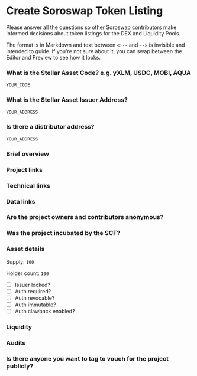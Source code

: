 
# Create Soroswap Token Listing

Please answer all the questions so other Soroswap contributors make informed decisions about token listings for the DEX and Liquidity Pools.

The format is in Markdown and text between `<!--` and `-->` is invisible and intended to guide. If you're not sure about it, you can swap between the Editor and Preview to see how it looks.

### What is the Stellar Asset Code? e.g. yXLM, USDC, MOBI, AQUA

`YOUR_CODE`

### What is the Stellar Asset Issuer Address?

`YOUR_ADDRESS`

### Is there a distributor address?

`YOUR_ADDRESS`

### Brief overview

<!--
What kind of project is it?

Who is the intended audience?
-->

### Project links

<!-- Website(s), socials, chats, videos -->

### Technical links

<!-- Git, docs, stats, dashboards, SDK -->

### Data links

<!--
Examples:
https://horizon.stellar.org/assets?asset_issuer=YOUR_ADDRESS
https://horizon.stellar.org/liquidity_pools/:liquidity_pool_id
https://stellar.expert/explorer/public/asset/YOUR_CODE-YOUR_ADDRESS
-->

### Are the project owners and contributors anonymous?

<!-- Yes/No -->

### Was the project incubated by the SCF?

<!-- Yes/No -->

### Asset details

Supply: `100`

Holder count: `100`

<!--
+ [ ] Unchecked, false
+ [x] Checked, true
-->

+ [ ] Issuer locked?
+ [ ] Auth required?
+ [ ] Auth revocable?
+ [ ] Auth immutable?
+ [ ] Auth clawback enabled?

### Liquidity

<!--
What pairs is it mainly traded on? Order books? AMMs? Other?

Is there a TVL metric?

Can you link directly to stellarx, stellarterm, or lumenswap pairs?
-->

### Audits

<!-- Were any audits done? Are there links? -->

### Is there anyone you want to tag to vouch for the project publicly?

<!--
@ github usernames
-->
